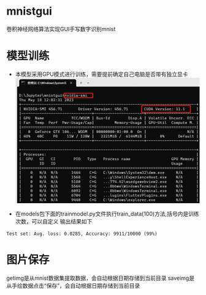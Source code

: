 # mnistgui
卷积神经网络算法实现GUI手写数字识别mnist


# 模型训练
- 本模型采用GPU模式进行训练，需要提前确定自己电脑是否带有独立显卡
![img.png](img.png)

- 在models包下面的trainmodel.py文件执行train_data(100)方法,括号内是训练次数，可以自定义
输出结果如下

```shell
Test set: Avg. loss: 0.0285, Accuracy: 9911/10000 (99%)
```
# 图片保存

getimg是从mnist数据集提取数据，会自动根据日期存储到当前目录
saveimg是从手绘数据点击“保存”，会自动根据日期存储到当前目录

